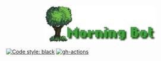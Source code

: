 <p align="center">
  <a href="https://github.com/bnkc/morningbot"><img alt="Morning Bot" src="https://github.com/bnkc/morningbot/blob/master/images/logo.png" width="60%"></a>
</p>

[![Code style: black](https://img.shields.io/badge/code%20style-black-000000.svg?style=flat-square)](https://github.com/psf/black)
[![gh-actions](https://img.shields.io/github/workflow/status/nschloe/deadlink/ci?style=flat-square)](https://github.com/bnkc/morningbot/actions)

